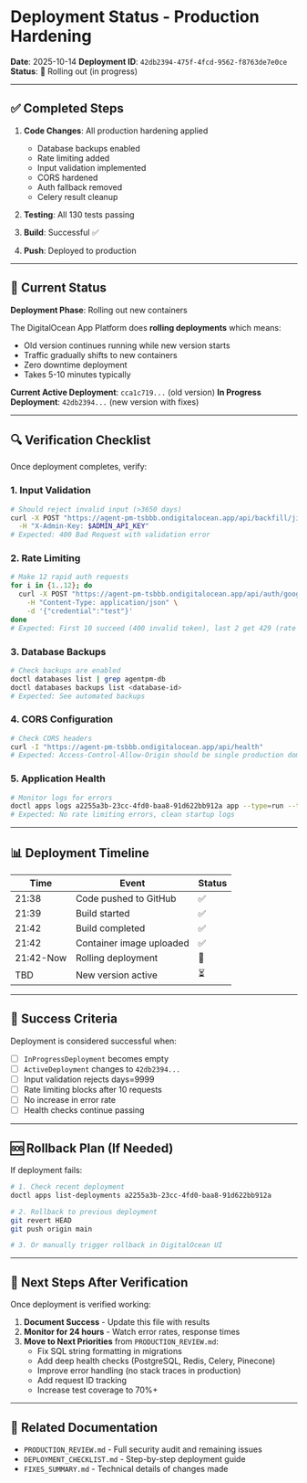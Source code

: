 # Deployment Status - Production Hardening

**Date**: 2025-10-14
**Deployment ID**: `42db2394-475f-4fcd-9562-f8763de7e0ce`
**Status**: 🔄 Rolling out (in progress)

---

## ✅ Completed Steps

1. **Code Changes**: All production hardening applied
   - Database backups enabled
   - Rate limiting added
   - Input validation implemented
   - CORS hardened
   - Auth fallback removed
   - Celery result cleanup

2. **Testing**: All 130 tests passing
3. **Build**: Successful ✅
4. **Push**: Deployed to production

---

## 🔄 Current Status

**Deployment Phase**: Rolling out new containers

The DigitalOcean App Platform does **rolling deployments** which means:
- Old version continues running while new version starts
- Traffic gradually shifts to new containers
- Zero downtime deployment
- Takes 5-10 minutes typically

**Current Active Deployment**: `cca1c719...` (old version)
**In Progress Deployment**: `42db2394...` (new version with fixes)

---

## 🔍 Verification Checklist

Once deployment completes, verify:

### 1. Input Validation
```bash
# Should reject invalid input (>3650 days)
curl -X POST "https://agent-pm-tsbbb.ondigitalocean.app/api/backfill/jira?days=9999" \
  -H "X-Admin-Key: $ADMIN_API_KEY"
# Expected: 400 Bad Request with validation error
```

### 2. Rate Limiting
```bash
# Make 12 rapid auth requests
for i in {1..12}; do
  curl -X POST "https://agent-pm-tsbbb.ondigitalocean.app/api/auth/google" \
    -H "Content-Type: application/json" \
    -d '{"credential":"test"}'
done
# Expected: First 10 succeed (400 invalid token), last 2 get 429 (rate limited)
```

### 3. Database Backups
```bash
# Check backups are enabled
doctl databases list | grep agentpm-db
doctl databases backups list <database-id>
# Expected: See automated backups
```

### 4. CORS Configuration
```bash
# Check CORS headers
curl -I "https://agent-pm-tsbbb.ondigitalocean.app/api/health"
# Expected: Access-Control-Allow-Origin should be single production domain
```

### 5. Application Health
```bash
# Monitor logs for errors
doctl apps logs a2255a3b-23cc-4fd0-baa8-91d622bb912a app --type=run --tail=100
# Expected: No rate limiting errors, clean startup logs
```

---

## 📊 Deployment Timeline

| Time | Event | Status |
|------|-------|--------|
| 21:38 | Code pushed to GitHub | ✅ |
| 21:39 | Build started | ✅ |
| 21:42 | Build completed | ✅ |
| 21:42 | Container image uploaded | ✅ |
| 21:42-Now | Rolling deployment | 🔄 |
| TBD | New version active | ⏳ |

---

## 🎯 Success Criteria

Deployment is considered successful when:
- [ ] `InProgressDeployment` becomes empty
- [ ] `ActiveDeployment` changes to `42db2394...`
- [ ] Input validation rejects days=9999
- [ ] Rate limiting blocks after 10 requests
- [ ] No increase in error rate
- [ ] Health checks continue passing

---

## 🆘 Rollback Plan (If Needed)

If deployment fails:
```bash
# 1. Check recent deployment
doctl apps list-deployments a2255a3b-23cc-4fd0-baa8-91d622bb912a

# 2. Rollback to previous deployment
git revert HEAD
git push origin main

# 3. Or manually trigger rollback in DigitalOcean UI
```

---

## 📝 Next Steps After Verification

Once deployment is verified working:

1. **Document Success** - Update this file with results
2. **Monitor for 24 hours** - Watch error rates, response times
3. **Move to Next Priorities** from `PRODUCTION_REVIEW.md`:
   - Fix SQL string formatting in migrations
   - Add deep health checks (PostgreSQL, Redis, Celery, Pinecone)
   - Improve error handling (no stack traces in production)
   - Add request ID tracking
   - Increase test coverage to 70%+

---

## 🔗 Related Documentation

- `PRODUCTION_REVIEW.md` - Full security audit and remaining issues
- `DEPLOYMENT_CHECKLIST.md` - Step-by-step deployment guide
- `FIXES_SUMMARY.md` - Technical details of changes made
